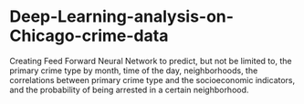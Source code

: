# Deep-Learning-analysis-on-Chicago-crime-data
Creating Feed Forward Neural Network to predict, but not be limited to, the primary crime type by month, time of the day, neighborhoods, the correlations between primary crime type and the socioeconomic indicators, and the probability of being arrested in a certain neighborhood. 
